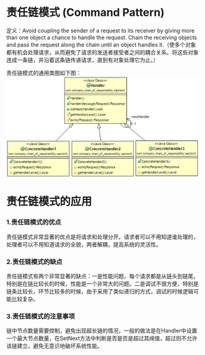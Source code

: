 # 责任链模式 (Command Pattern) 

定义：Avoid coupling the sender of a request to its receiver by giving more than one object a chance to handle the request. Chain the receiving objects and pass the request along the chain until an object handles it.（使多个对象都有机会处理请求，从而避免了请求的发送者接受者之间的耦合关系。将这些对象连成一条链，并沿着这条链传递请求，直到有对象处理它为止。）  

责任链模式的通用类图如下图：  
![Alt text](chainofresponsibility.jpg "责任链模式类图")

# 责任链模式的应用

### 1.责任链模式的优点

责任链模式非常显著的优点是将请求和处理分开。请求者可以不用知道谁处理的，处理者可以不用知道请求的全貌，两者解耦，提高系统的灵活性。  

### 2.责任链模式的缺点 

责任链模式有两个非常显著的缺点：一是性能问题，每个请求都是从链头到链尾，特别是在链比较长的时候，性能是一个非常大的问题。二是调试不很方便，特别是链条比较长，环节比较多的时候，由于采用了类似递归的方式，调试的时候逻辑可能比较复杂。  

### 3.责任链模式的注意事项

链中节点数量需要控制，避免出现超长链的情况，一般的做法是在Handler中设置一个最大节点数量，在SetNext方法中判断是否是否是超过其阀值，超过则不允许该链建立，避免无意识地破坏系统性能。